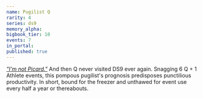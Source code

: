 ```yaml
---
name: Pugilist Q
rarity: 4
series: ds9
memory_alpha:
bigbook_tier: 10
events: 7
in_portal:
published: true
---
```


[_"I'm not Picard."_](https://www.youtube.com/watch?v=Etc8qdqiR5k) And then Q never visited DS9 ever again. Snagging 6 Q + 1 Athlete events, this pompous pugilist's prognosis predisposes punctilious productivity. In short, bound for the freezer and unthawed for event use every half a year or thereabouts.
